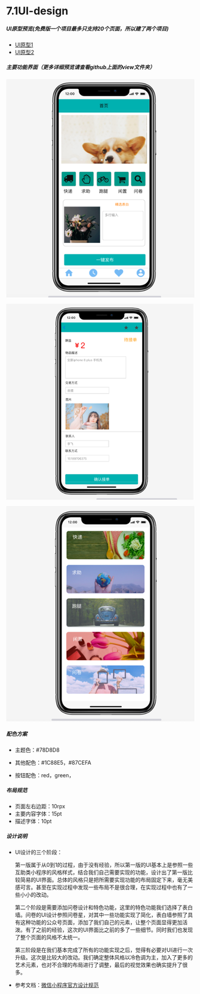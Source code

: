# 7.1UI-design

##### UI原型预览(免费版一个项目最多只支持20个页面，所以建了两个项目)

* [UI原型1](https://org.modao.cc/app/828d105f1d4201458af4ec21637a73c4)
* [UI原型2](https://org.modao.cc/app/f069ca7851109278a0423ecbe6e67b62)

##### 主要功能界面（更多详细预览请查看github上面的view文件夹）

![WX20190619-195311](../imgsrc/chg_img/WX20190619-195311.png)

![WX20190619-195354](../imgsrc/chg_img/WX20190619-195354.png)

![WX20190619-195332](../imgsrc/chg_img/WX20190619-195332.png)

##### 配色方案

* 主题色：#78D8D8

* 其他配色：#1C88E5，#87CEFA

* 按钮配色：red，green，

##### 布局规范

* 页面左右边距：10rpx 
* 主要内容字体：15pt
* 描述字体：10pt

##### 设计说明

* UI设计的三个阶段：

  第一版属于从0到1的过程，由于没有经验，所以第一版的UI基本上是参照一些互助类小程序的风格样式，结合我们自己需要实现的功能，设计出了第一版比较简易的UI界面。总体的风格只是把所需要实现功能的布局固定下来，毫无美感可言。甚至在实现过程中发现一些布局不是很合理，在实现过程中也有了一些小小的改动。

  第二个阶段是需要添加问卷设计和特色功能，这里的特色功能我们选择了表白墙。问卷的UI设计参照问卷星，对其中一些功能实现了简化，表白墙参照了具有这种功能的公众号页面，添加了我们自己的元素，让整个页面显得更加活泼。有了之前的经验，这次的UI界面比之前的多了一些细节。同时我们也发现了整个页面的风格不太统一。

  第三阶段是在我们基本完成了所有的功能实现之后，觉得有必要对UI进行一次升级。这次是比较大的改动。我们确定整体风格以冷色调为主，加入了更多的艺术元素，也对不合理的布局进行了调整，最后的视觉效果也确实提升了很多。

* 参考文档：[微信小程序官方设计规范](<https://www.ui.cn/detail/216120.html>)

  